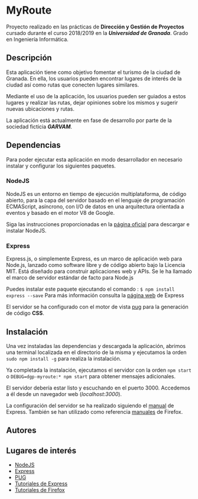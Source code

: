# MyRoute

Proyecto realizado en las prácticas de **Dirección y Gestión de Proyectos** cursado
durante el curso 2018/2019 en la ***Universidad de Granada***.
Grado en Ingeniería Informática.

## Descripción

Esta aplicación tiene como objetivo fomentar el turismo de la ciudad de Granada.
En ella, los usuarios pueden encontrar lugares de interés de la ciudad así como
rutas que conecten lugares similares.

Mediante el uso de la aplicación, los usuarios pueden ser guiados a estos lugares
y realizar las rutas, dejar opiniones sobre los mismos y sugerir nuevas ubicaciones
y rutas.

La aplicación está actualmente en fase de desarrollo por parte de la sociedad
ficticia ***GARVAM***.

## Dependencias

Para poder ejecutar esta aplicación en modo desarrollador en necesario instalar
y configurar los siguientes paquetes.

### NodeJS

NodeJS es un entorno en tiempo de ejecución multiplataforma, de código abierto,
para la capa del servidor basado en el lenguaje de programación ECMAScript, asíncrono,
con I/O de datos en una arquitectura orientada a eventos y basado en el motor V8
de Google.

Siga las instrucciones proporcionadas en la [página oficial][NodeJS] para descargar e
instalar NodeJS.

[NodeJS]: https://nodejs.org/es/

### Express

Express.js, o simplemente Express, es un marco de aplicación web para Node.js,
lanzado como software libre y de código abierto bajo la Licencia MIT. Está
diseñado para construir aplicaciones web y APIs. Se le ha llamado el marco de
servidor estándar de facto para Node.js

Puedes instalar este paquete ejecutando el comando : `$ npm install express --save`
Para más información consulta la [página web][Express] de Express

El servidor se ha configurado con el motor de vista [pug][PUG] para la generación
de código **CSS**.

[Express]: https://expressjs.com/es/
[PUG]: https://pugjs.org/api/getting-started.html

## Instalación

Una vez instaladas las dependencias y descargada la aplicación, abrimos una
terminal localizada en el directorio de la misma y ejecutamos la orden `sudo npm install -g`
para realiza la instalación.

Ya completada la instalación, ejecutamos el servidor con la orden `npm start`
o `DEBUG=dgp-myroute:* npm start` para obtener mensajes adicionales.

El servidor debería estar listo y escuchando en el puerto 3000. Accedemos a él
desde un navegador web (*localhost:3000*).

La configuración del servidor se ha realizado siguiendo el
[manual](https://expressjs.com/es/starter/installing.html) de Express. También
se han utilizado como referencia
[manuales](https://developer.mozilla.org/es/docs/Learn/Server-side/Express_Nodejs)
de Firefox.

## Autores



## Lugares de interés

* [NodeJS][NodeJS]
* [Express][Express]
* [PUG][PUG]
* [Tutoriales de Express](https://expressjs.com/es/starter/installing.html)
* [Tutoriales de Firefox](https://developer.mozilla.org/es/docs/Learn/Server-side/Express_Nodejs)
